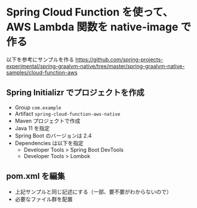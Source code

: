 # Spring Cloud Function を使って、AWS Lambda 関数を native-image で作る
以下を参考にサンプルを作る
https://github.com/spring-projects-experimental/spring-graalvm-native/tree/master/spring-graalvm-native-samples/cloud-function-aws

## Spring Initializr でプロジェクトを作成
* Group `com.example`
* Artifact `spring-cloud-function-aws-native`
* Maven プロジェクトで作成
* Java 11 を指定
* Spring Boot のバージョンは 2.4
* Dependencies は以下を指定
    * Developer Tools > Spring Boot DevTools
    * Developer Tools > Lombok

## pom.xml を編集
* 上記サンプルと同じ記述にする（一部、要不要がわからないので）
* 必要なファイル群を配置


